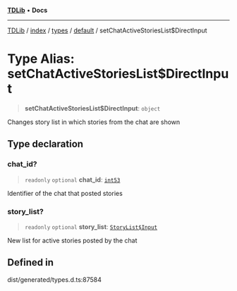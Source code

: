 [**TDLib**](../../../../../../README.md) • **Docs**

***

[TDLib](../../../../../../modules.md) / [index](../../../../../README.md) / [types](../../../README.md) / [default](../README.md) / setChatActiveStoriesList$DirectInput

# Type Alias: setChatActiveStoriesList$DirectInput

> **setChatActiveStoriesList$DirectInput**: `object`

Changes story list in which stories from the chat are shown

## Type declaration

### chat\_id?

> `readonly` `optional` **chat\_id**: [`int53`](int53-1.md)

Identifier of the chat that posted stories

### story\_list?

> `readonly` `optional` **story\_list**: [`StoryList$Input`](StoryList$Input.md)

New list for active stories posted by the chat

## Defined in

dist/generated/types.d.ts:87584
